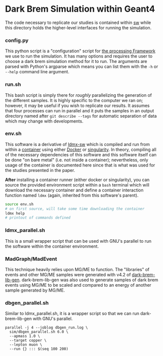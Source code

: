 # Dark Brem Simulation within Geant4

The code necessary to replicate our studies is contained within [sw](sw) while this directory holds the higher-level interfaces for running the simulation.

### config.py
This python script is a "configuration" script for [the processing Framework](https://github.com/LDMX-Software/Framework.git) we use to run the simulation. It has many options and requires the user to choose a dark brem simulation method for it to run. The arguments are parsed with Python's argparse which means you can list them with the `-h` or `--help` command line argument.

### run.sh
This bash script is simply there for _roughly_ parallelizing the generation of the different samples. It is highly specific to the computer we ran on; however, it may be useful if you wish to replicate our results. It assumes that four processes can run in parallel and it puts the samples in an output directory named after `git describe --tags` for automatic separation of data which may change with developments.

### env.sh
This software is a derivative of [ldmx-sw](https://github.com/ldmx-software/ldmx-sw) which is compiled and run from within a [container](https://www.docker.com/resources/what-container/) using either [Docker](https://www.docker.com/) or [singularity](https://sylabs.io/singularity/#). In theory, compiling all of the necessary dependencies of this software and this software itself can be done "on bare metal" (i.e. not inside a container); nevertheless, only usage of the container is documented here since that is what was used for the studies presented in the paper.

**After** installing a container runner (either docker or singularity), you can source the provided environment script within a `bash` terminal which will download the necessary container and define a container interaction function named `ldmx` (again, inherited from this software's parent).

```bash
source env.sh
# on first source, will take some time downloading the container
ldmx help
# printout of commands defined
```

### ldmx\_parallel.sh
This is a small wrapper script that can be used with GNU's parallel to run the software within the container environment.

### MadGraph/MadEvent
This technique heavily relies upon MG/ME to function.
The "libraries" of events and other MG/ME samples were generated with v4.2 of [dark-brem-lib-gen](https://github.com/tomeichlersmith/dark-brem-lib-gen).
dark-brem-lib-gen was also used to generate samples of dark brem events using MG/ME to
be scaled and compared to an energy of another sample generated by MG/ME.

### dbgen\_parallel.sh
Similar to ldmx\_parallel.sh, it is a wrapper script so that we can run dark-brem-lib-gen
with GNU's parallel.

```
parallel -j 4 --joblog dbgen_run.log \
  sim/dbgen_parallel.sh 6.0 \
  --apmass 1.0 \
  --target copper \
  --lepton muon \
  --run {} ::: $(seq 100 200)
```
   
